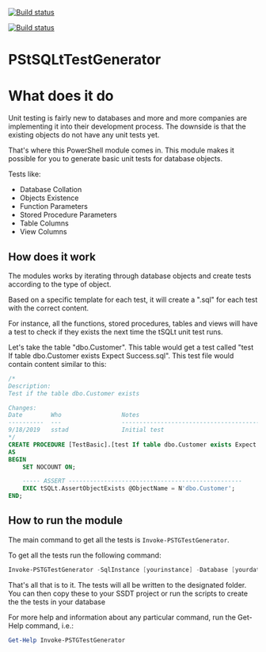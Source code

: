 ﻿[![Build status](https://ci.appveyor.com/api/projects/status/hmbxfmswdm77td2i?svg=true)](https://ci.appveyor.com/project/sanderstad/pstsqlttestgenerator)

[![Build status](https://ci.appveyor.com/api/projects/status/hmbxfmswdm77td2i/branch/development?svg=true)](https://ci.appveyor.com/project/sanderstad/pstsqlttestgenerator/branch/development)

# PStSQLtTestGenerator

# What does it do

Unit testing is fairly new to databases and more and more companies are implementing it into their development process.
The downside is that the existing objects do not have any unit tests yet.

That's where this PowerShell module comes in. This module makes it possible for you to generate basic unit tests for database objects.

Tests like:

- Database Collation
- Objects Existence
- Function Parameters
- Stored Procedure Parameters
- Table Columns
- View Columns

## How does it work

The modules works by iterating through database objects and create tests according to the type of object.

Based on a specific template for each test, it will create a ".sql" for each test with the correct content.

For instance, all the functions, stored procedures, tables and views will have a test to check if they exists the next time the tSQLt unit test runs.

Let's take the table "dbo.Customer". This table would get a test called "test If table dbo.Customer exists Expect Success.sql".
This test file would contain content similar to this:

```sql
/*
Description:
Test if the table dbo.Customer exists

Changes:
Date		Who					Notes
----------	---					--------------------------------------------------------------
9/18/2019	sstad				Initial test
*/
CREATE PROCEDURE [TestBasic].[test If table dbo.Customer exists Expect Success]
AS
BEGIN
    SET NOCOUNT ON;

    ----- ASSERT -------------------------------------------------
    EXEC tSQLt.AssertObjectExists @ObjectName = N'dbo.Customer';
END;

```

## How to run the module

The main command to get all the tests is `Invoke-PSTGTestGenerator`.

To get all the tests run the following command:

```powershell
Invoke-PSTGTestGenerator -SqlInstance [yourinstance] -Database [yourdatabase] -OutputPath [testfolder]
```

That's all that is to it. The tests will all be written to the designated folder.
You can then copy these to your SSDT project or run the scripts to create the the tests in your database

For more help and information about any particular command, run the Get-Help command, i.e.:

```powershell
Get-Help Invoke-PSTGTestGenerator
```